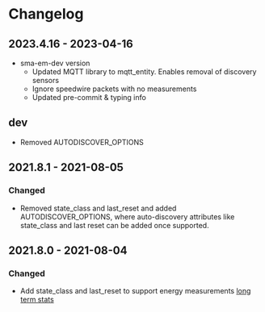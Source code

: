 # Changelog

## **2023.4.16** - 2023-04-16

- sma-em-dev version
  - Updated MQTT library to mqtt_entity. Enables removal of discovery sensors
  - Ignore speedwire packets with no measurements
  - Updated pre-commit & typing info

## **dev**

- Removed AUTODISCOVER_OPTIONS

## **2021.8.1** - 2021-08-05

### Changed

- Removed state_class and last_reset and added AUTODISCOVER_OPTIONS, where auto-discovery
  attributes like state_class and last reset can be added once supported.

## **2021.8.0** - 2021-08-04

### Changed

- Add state_class and last_reset to support energy measurements
  [long term stats](https://developers.home-assistant.io/blog/2021/05/25/sensor_attributes/)
